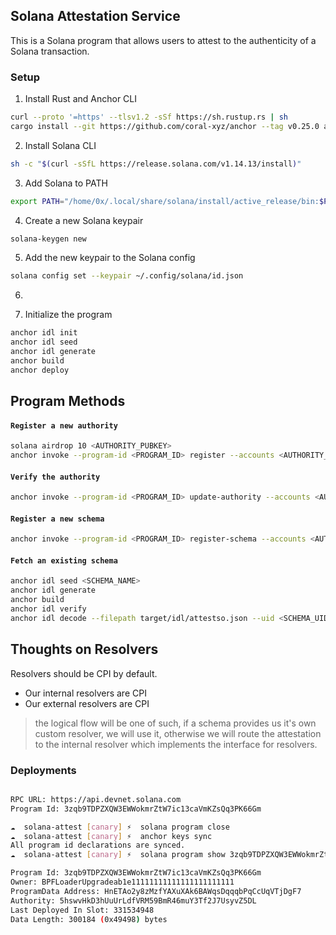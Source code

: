 ## Solana Attestation Service

This is a Solana program that allows users to attest to the authenticity of a Solana transaction.

### Setup

1. Install Rust and Anchor CLI

```bash
curl --proto '=https' --tlsv1.2 -sSf https://sh.rustup.rs | sh
cargo install --git https://github.com/coral-xyz/anchor --tag v0.25.0 anchor-cli --locked
```

2. Install Solana CLI

```bash
sh -c "$(curl -sSfL https://release.solana.com/v1.14.13/install)"
```

3. Add Solana to PATH

```bash
export PATH="/home/0x/.local/share/solana/install/active_release/bin:$PATH"
```

4. Create a new Solana keypair

```bash
solana-keygen new
```

5. Add the new keypair to the Solana config

```bash
solana config set --keypair ~/.config/solana/id.json
```

6.

7. Initialize the program

```bash
anchor idl init
anchor idl seed
anchor idl generate
anchor build
anchor deploy
```

## Program Methods

#### `Register a new authority`

```bash
solana airdrop 10 <AUTHORITY_PUBKEY>
anchor invoke --program-id <PROGRAM_ID> register --accounts <AUTHORITY_PUBKEY>
```

#### `Verify the authority`

```bash
anchor invoke --program-id <PROGRAM_ID> update-authority --accounts <AUTHORITY_PUBKEY>
```

#### `Register a new schema`

```bash
anchor invoke --program-id <PROGRAM_ID> register-schema --accounts <AUTHORITY_PUBKEY> --args <SCHEMA_NAME> <SCHEMA_CONTENT> <RESOLVER_ADDRESS> <REVOCABLE>
```

#### `Fetch an existing schema`

```bash
anchor idl seed <SCHEMA_NAME>
anchor idl generate
anchor build
anchor idl verify
anchor idl decode --filepath target/idl/attestso.json --uid <SCHEMA_UID>
```

## Thoughts on Resolvers

Resolvers should be CPI by default.

- Our internal resolvers are CPI
- Our external resolvers are CPI

> the logical flow will be one of such, if a schema provides us it's own custom resolver, we will use it, otherwise we will route the attestation to the internal resolver which implements the interface for resolvers.



### Deployments

```bash

RPC URL: https://api.devnet.solana.com
Program Id: 3zqb9TDPZXQW3EWWokmrZtW7ic13caVmKZsQq3PK66Gm

☁  solana-attest [canary] ⚡  solana program close
☁  solana-attest [canary] ⚡  anchor keys sync
All program id declarations are synced.
☁  solana-attest [canary] ⚡  solana program show 3zqb9TDPZXQW3EWWokmrZtW7ic13caVmKZsQq3PK66Gm

Program Id: 3zqb9TDPZXQW3EWWokmrZtW7ic13caVmKZsQq3PK66Gm
Owner: BPFLoaderUpgradeab1e11111111111111111111111
ProgramData Address: HnETAo2y8zMzfYAXuXAk6BAWqsDqqqbPqCcUqVTjDgF7
Authority: 5hswvHkD3hUuUrLdfVRM59BmR46muY3Tf2J7UsyvZ5DL
Last Deployed In Slot: 331534948
Data Length: 300184 (0x49498) bytes
```
